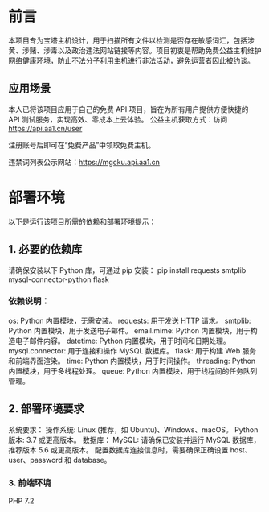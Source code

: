 # 前言
本项目专为宝塔主机设计，用于扫描所有文件以检测是否存在敏感词汇，包括涉黄、涉赌、涉毒以及政治违法网站链接等内容。项目初衷是帮助免费公益主机维护网络健康环境，防止不法分子利用主机进行非法活动，避免运营者因此被约谈。
## 应用场景
本人已将该项目应用于自己的免费 API 项目，旨在为所有用户提供方便快捷的 API 测试服务，实现高效、零成本上云体验。
公益主机获取方式：访问 https://api.aa1.cn/user

注册账号后即可在“免费产品”中领取免费主机。

违禁词列表公示网站：https://mgcku.api.aa1.cn

# 部署环境
以下是运行该项目所需的依赖和部署环境提示：
## 1. 必要的依赖库
请确保安装以下 Python 库，可通过 pip 安装：
pip install requests smtplib mysql-connector-python flask
### 依赖说明：
os: Python 内置模块，无需安装。
requests: 用于发送 HTTP 请求。
smtplib: Python 内置模块，用于发送电子邮件。
email.mime: Python 内置模块，用于构造电子邮件内容。
datetime: Python 内置模块，用于时间和日期处理。
mysql.connector: 用于连接和操作 MySQL 数据库。
flask: 用于构建 Web 服务和前端界面渲染。
time: Python 内置模块，用于时间操作。
threading: Python 内置模块，用于多线程处理。
queue: Python 内置模块，用于线程间的任务队列管理。
## 2. 部署环境要求
系统要求：
操作系统: Linux (推荐，如 Ubuntu)、Windows、macOS。
Python 版本: 3.7 或更高版本。
数据库：
MySQL: 请确保已安装并运行 MySQL 数据库，推荐版本 5.6 或更高版本。
配置数据库连接信息时，需要确保正确设置 host、user、password 和 database。

### 3. 前端环境
PHP 7.2 
